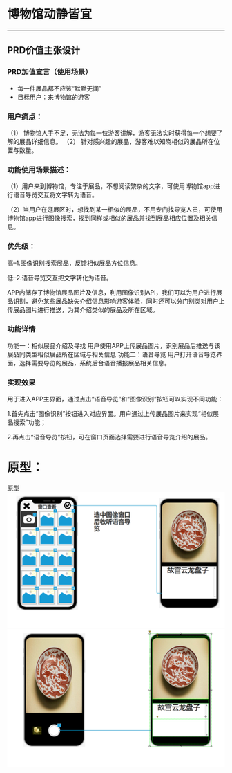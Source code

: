 # 博物馆动静皆宜
************
## PRD价值主张设计
### PRD加值宣言（使用场景）
* 每一件展品都不应该“默默无闻”
* 目标用户：来博物馆的游客
### 用户痛点：
（1） 博物馆人手不足，无法为每一位游客讲解，游客无法实时获得每一个想要了解的展品详细信息。
（2） 针对感兴趣的展品，游客难以知晓相似的展品所在位置与数量。
### 功能使用场景描述：

（1）用户来到博物馆，专注于展品，不想阅读繁杂的文字，可使用博物馆app进行语音导览交互将文字转为语音。

（2）当用户在逛展区时，想找到某一相似的展品，不用专门找导览人员，可使用博物馆app进行图像搜索，找到同样或相似的展品并找到展品相应位置及相关信息。
### 优先级：
高–1.图像识别搜索展品，反馈相似展品方位信息。

低–2.语音导览交互把文字转化为语音。

APP内储存了博物馆展品图片及信息，利用图像识别API，我们可以为用户进行展品识别，避免某些展品缺失介绍信息影响游客体验，同时还可以分门别类对用户上传展品图片进行推送，为其介绍类似的展品及所在区域。
### 功能详情
功能一：相似展品介绍及寻找
用户使用APP上传展品图片，识别展品后推送与该展品同类型相似展品所在区域与相关信息
功能二：语音导览 
用户打开语音导览界面，选择需要导览的展品，系统后台语音播报展品相关信息。

### 实现效果
用于进入APP主界面，通过点击“语音导览”和“图像识别”按钮可以实现不同功能：

1.首先点击“图像识别”按钮进入对应界面。用户通过上传展品图片来实现“相似展品搜索”功能；

2.再点击“语音导览”按钮，可在窗口页面选择需要进行语音导览介绍的展品。
# 原型：
 [原型](http://nfunm061.gitee.io/api_mall_aimuseum)
![语音导览](063ef787d93c5541b375df661367136.png)
![图像识别](575dacb679360d0a99943a5ca8416d2.png)
